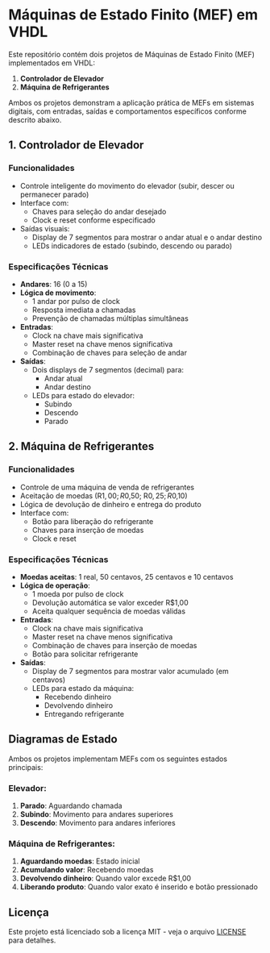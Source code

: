 # Máquinas de Estado Finito (MEF) em VHDL

Este repositório contém dois projetos de Máquinas de Estado Finito (MEF) implementados em VHDL:

1. **Controlador de Elevador**
2. **Máquina de Refrigerantes**

Ambos os projetos demonstram a aplicação prática de MEFs em sistemas digitais, com entradas, saídas e comportamentos específicos conforme descrito abaixo.

## 1. Controlador de Elevador

### Funcionalidades
- Controle inteligente do movimento do elevador (subir, descer ou permanecer parado)
- Interface com:
  - Chaves para seleção do andar desejado
  - Clock e reset conforme especificado
- Saídas visuais:
  - Display de 7 segmentos para mostrar o andar atual e o andar destino
  - LEDs indicadores de estado (subindo, descendo ou parado)

### Especificações Técnicas
- **Andares**: 16 (0 a 15)
- **Lógica de movimento**:
  - 1 andar por pulso de clock
  - Resposta imediata a chamadas
  - Prevenção de chamadas múltiplas simultâneas
- **Entradas**:
  - Clock na chave mais significativa
  - Master reset na chave menos significativa
  - Combinação de chaves para seleção de andar
- **Saídas**:
  - Dois displays de 7 segmentos (decimal) para:
    - Andar atual
    - Andar destino
  - LEDs para estado do elevador:
    - Subindo
    - Descendo
    - Parado

## 2. Máquina de Refrigerantes

### Funcionalidades
- Controle de uma máquina de venda de refrigerantes
- Aceitação de moedas (R$1,00; R$0,50; R$0,25; R$0,10)
- Lógica de devolução de dinheiro e entrega do produto
- Interface com:
  - Botão para liberação do refrigerante
  - Chaves para inserção de moedas
  - Clock e reset

### Especificações Técnicas
- **Moedas aceitas**: 1 real, 50 centavos, 25 centavos e 10 centavos
- **Lógica de operação**:
  - 1 moeda por pulso de clock
  - Devolução automática se valor exceder R$1,00
  - Aceita qualquer sequência de moedas válidas
- **Entradas**:
  - Clock na chave mais significativa
  - Master reset na chave menos significativa
  - Combinação de chaves para inserção de moedas
  - Botão para solicitar refrigerante
- **Saídas**:
  - Display de 7 segmentos para mostrar valor acumulado (em centavos)
  - LEDs para estado da máquina:
    - Recebendo dinheiro
    - Devolvendo dinheiro
    - Entregando refrigerante

## Diagramas de Estado

Ambos os projetos implementam MEFs com os seguintes estados principais:

### Elevador:
1. **Parado**: Aguardando chamada
2. **Subindo**: Movimento para andares superiores
3. **Descendo**: Movimento para andares inferiores

### Máquina de Refrigerantes:
1. **Aguardando moedas**: Estado inicial
2. **Acumulando valor**: Recebendo moedas
3. **Devolvendo dinheiro**: Quando valor excede R$1,00
4. **Liberando produto**: Quando valor exato é inserido e botão pressionado

## Licença

Este projeto está licenciado sob a licença MIT - veja o arquivo [LICENSE](LICENSE) para detalhes.
